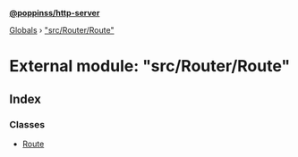 **[@poppinss/http-server](../README.md)**

[Globals](../README.md) › ["src/Router/Route"](_src_router_route_.md)

# External module: "src/Router/Route"

## Index

### Classes

* [Route](../classes/_src_router_route_.route.md)